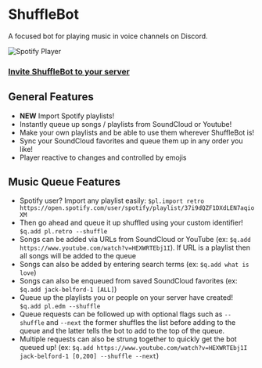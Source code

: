# **ShuffleBot**
A focused bot for playing music in voice channels on Discord.

![Spotify Player](https://raw.githubusercontent.com/jbelford/ShuffleBot/master/src/public/img/SpotifyPlayer.PNG)

### [Invite ShuffleBot to your server](https://discordapp.com/oauth2/authorize?client_id=270697360714235904&permissions=70745152&scope=bot)

## General Features
* **NEW** Import Spotify playlists!
* Instantly queue up songs / playlists from SoundCloud or Youtube!
* Make your own playlists and be able to use them wherever ShuffleBot is!
* Sync your SoundCloud favorites and queue them up in any order you like!
* Player reactive to changes and controlled by emojis

## Music Queue Features
* Spotify user? Import any playlist easily: ```$pl.import retro https://open.spotify.com/user/spotify/playlist/37i9dQZF1DXdLEN7aqioXM```
* Then go ahead and queue it up shuffled using your custom identifier! ```$q.add pl.retro --shuffle```
* Songs can be added via URLs from SoundCloud or YouTube (ex: ```$q.add https://www.youtube.com/watch?v=HEXWRTEbj1I```). If URL is a playlist then all songs will be added to the queue
* Songs can also be added by entering search terms (ex: ```$q.add what is love```)
* Songs can also be enqueued from saved SoundCloud favorites (ex: ```$q.add jack-belford-1 [ALL]```)
* Queue up the playlists you or people on your server have created! ```$q.add pl.edm --shuffle```
* Queue requests can be followed up with optional flags such as ```--shuffle``` and ```--next``` the former shuffles the list before adding to the queue and the latter tells the bot to add to the top of the queue.
* Multiple requests can also be strung together to quickly get the bot queued up! (ex: ```$q.add https://www.youtube.com/watch?v=HEXWRTEbj1I jack-belford-1 [0,200] --shuffle --next```)

